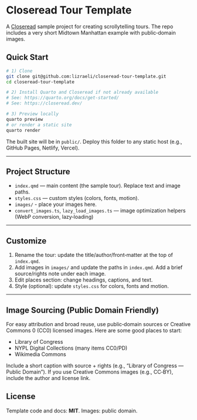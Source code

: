 # Closeread Tour Template

A [Closeread](https://github.com/qmd-lab/closeread) sample project for creating scrollytelling tours. The repo includes a very short Midtown Manhattan example with public‑domain images.

## Quick Start

```bash
# 1) Clone
git clone git@github.com:lizraeli/closeread-tour-template.git
cd closeread-tour-template

# 2) Install Quarto and Closeread if not already available
# See: https://quarto.org/docs/get-started/
# See: https://closeread.dev/

# 3) Preview locally
quarto preview
# or render a static site
quarto render
```

The built site will be in `public/`. Deploy this folder to any static host (e.g., GitHub Pages, Netlify, Vercel).

---

## Project Structure

* `index.qmd` — main content (the sample tour). Replace text and image paths.
* `styles.css` — custom styles (colors, fonts, motion).
* `images/` - place your images here.
* `convert_images.ts`, `lazy_load_images.ts` — image optimization helpers (WebP conversion, lazy‑loading)

---

## Customize

1. Rename the tour: update the title/author/front‑matter at the top of `index.qmd`.
2. Add images in `images/` and update the paths in `index.qmd`. Add a brief source/rights note under each image.
3. Edit places section: change headings, captions, and text.
4. Style (optional): update `styles.css` for colors, fonts and motion.

---

## Image Sourcing (Public Domain Friendly)

For easy attribution and broad reuse, use public‑domain sources or Creative Commons 0 (CC0) licensed images. Here are some good places to start:

* Library of Congress
* NYPL Digital Collections (many items CC0/PD)
* Wikimedia Commons

Include a short caption with source + rights (e.g., “Library of Congress — Public Domain”). If you use Creative Commons images (e.g., CC‑BY), include the author and license link.

## License

Template code and docs: **MIT**.
Images: public domain.
